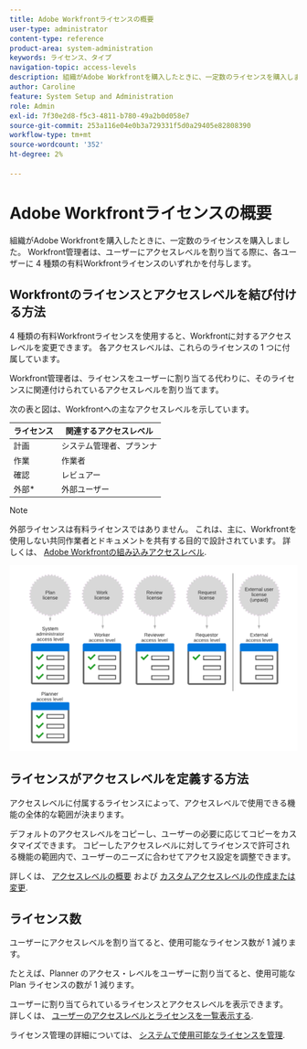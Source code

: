 ```yaml
---
title: Adobe Workfrontライセンスの概要
user-type: administrator
content-type: reference
product-area: system-administration
keywords: ライセンス、タイプ
navigation-topic: access-levels
description: 組織がAdobe Workfrontを購入したときに、一定数のライセンスを購入しました。 Workfront管理者は、ユーザーにアクセスレベルを割り当てる際に、各ユーザーに 4 種類の有料Workfrontライセンスのいずれかを付与します。
author: Caroline
feature: System Setup and Administration
role: Admin
exl-id: 7f30e2d8-f5c3-4811-b780-49a2b0d058e7
source-git-commit: 253a116e04e0b3a729331f5d0a29405e82808390
workflow-type: tm+mt
source-wordcount: '352'
ht-degree: 2%

---
```


# Adobe Workfrontライセンスの概要

組織がAdobe Workfrontを購入したときに、一定数のライセンスを購入しました。 Workfront管理者は、ユーザーにアクセスレベルを割り当てる際に、各ユーザーに 4 種類の有料Workfrontライセンスのいずれかを付与します。

## Workfrontのライセンスとアクセスレベルを結び付ける方法

4 種類の有料Workfrontライセンスを使用すると、Workfrontに対するアクセスレベルを変更できます。 各アクセスレベルは、これらのライセンスの 1 つに付属しています。

Workfront管理者は、ライセンスをユーザーに割り当てる代わりに、そのライセンスに関連付けられているアクセスレベルを割り当てます。

次の表と図は、Workfrontへの主なアクセスレベルを示しています。

| ライセンス | 関連するアクセスレベル |
|--- |--- |
| 計画 | システム管理者、プランナ |
| 作業 | 作業者 |
| 確認 | レビュアー |
| 外部* | 外部ユーザー |

>[!NOTE]
>
>外部ライセンスは有料ライセンスではありません。 これは、主に、Workfrontを使用しない共同作業者とドキュメントを共有する目的で設計されています。 詳しくは、 [Adobe Workfrontの組み込みアクセスレベル](default-access-levels-in-workfront.md).

![](assets/licenses-and-access-levels.png)

## ライセンスがアクセスレベルを定義する方法

アクセスレベルに付属するライセンスによって、アクセスレベルで使用できる機能の全体的な範囲が決まります。

デフォルトのアクセスレベルをコピーし、ユーザーの必要に応じてコピーをカスタマイズできます。 コピーしたアクセスレベルに対してライセンスで許可される機能の範囲内で、ユーザーのニーズに合わせてアクセス設定を調整できます。

詳しくは、 [アクセスレベルの概要](../../../administration-and-setup/add-users/access-levels-and-object-permissions/access-levels-overview.md) および [カスタムアクセスレベルの作成または変更](../../../administration-and-setup/add-users/configure-and-grant-access/create-modify-access-levels.md).

## ライセンス数

ユーザーにアクセスレベルを割り当てると、使用可能なライセンス数が 1 減ります。

たとえば、Planner のアクセス・レベルをユーザーに割り当てると、使用可能な Plan ライセンスの数が 1 減ります。

ユーザーに割り当てられているライセンスとアクセスレベルを表示できます。 詳しくは、 [ユーザーのアクセスレベルとライセンスを一覧表示する](../../../administration-and-setup/add-users/access-levels-and-object-permissions/list-access-levels-and-licenses-for-your-users.md).

ライセンス管理の詳細については、 [システムで使用可能なライセンスを管理](../../../administration-and-setup/get-started-wf-administration/manage-available-licenses-in-your-system.md).
